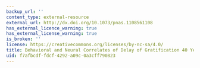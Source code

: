 ```yaml
---
backup_url: ''
content_type: external-resource
external_url: http://dx.doi.org/10.1073/pnas.1108561108
has_external_licence_warning: true
has_external_license_warning: true
is_broken: ''
license: https://creativecommons.org/licenses/by-nc-sa/4.0/
title: Behavioral and Neural Correlates of Delay of Gratification 40 Years Later
uid: f7afbcdf-fdcf-4292-a09c-0a3cff790823
---
```

